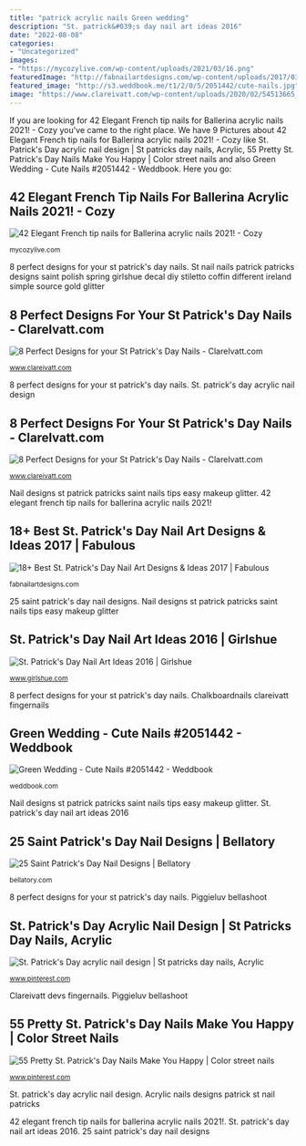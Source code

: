```yaml
---
title: "patrick acrylic nails Green wedding"
description: "St. patrick&#039;s day nail art ideas 2016"
date: "2022-08-08"
categories:
- "Uncategorized"
images:
- "https://mycozylive.com/wp-content/uploads/2021/03/16.png"
featuredImage: "http://fabnailartdesigns.com/wp-content/uploads/2017/03/18-Best-St.Patricks-Day-Nail-Art-Designs-Ideas-2017-12.jpg"
featured_image: "http://s3.weddbook.me/t1/2/0/5/2051442/cute-nails.jpg"
image: "https://www.clareivatt.com/wp-content/uploads/2020/02/54513665_411389879435338_2070027722847377101_n-devsnails.jpg"
---
```


If you are looking for 42 Elegant French tip nails for Ballerina acrylic nails 2021! - Cozy you've came to the right place. We have 9 Pictures about 42 Elegant French tip nails for Ballerina acrylic nails 2021! - Cozy like St. Patrick&#039;s Day acrylic nail design | St patricks day nails, Acrylic, 55 Pretty St. Patrick&#039;s Day Nails Make You Happy | Color street nails and also Green Wedding - Cute Nails #2051442 - Weddbook. Here you go:

## 42 Elegant French Tip Nails For Ballerina Acrylic Nails 2021! - Cozy

![42 Elegant French tip nails for Ballerina acrylic nails 2021! - Cozy](https://mycozylive.com/wp-content/uploads/2021/03/16.png "Green wedding")

<small>mycozylive.com</small>

8 perfect designs for your st patrick&#039;s day nails. St nail nails patrick patricks designs saint polish spring girlshue decal diy stiletto coffin different ireland simple source gold glitter

## 8 Perfect Designs For Your St Patrick&#039;s Day Nails - ClareIvatt.com

![8 Perfect Designs for your St Patrick&#039;s Day Nails - ClareIvatt.com](https://www.clareivatt.com/wp-content/uploads/2020/02/54513665_411389879435338_2070027722847377101_n-devsnails.jpg "Acrylic nails designs patrick st nail patricks")

<small>www.clareivatt.com</small>

8 perfect designs for your st patrick&#039;s day nails. St. patrick&#039;s day acrylic nail design

## 8 Perfect Designs For Your St Patrick&#039;s Day Nails - ClareIvatt.com

![8 Perfect Designs for your St Patrick&#039;s Day Nails - ClareIvatt.com](https://www.clareivatt.com/wp-content/uploads/2020/02/69724111_316259359210489_1267130905984899652_n-chalkboardnails.jpg "Green wedding")

<small>www.clareivatt.com</small>

Nail designs st patrick patricks saint nails tips easy makeup glitter. 42 elegant french tip nails for ballerina acrylic nails 2021!

## 18+ Best St. Patrick&#039;s Day Nail Art Designs &amp; Ideas 2017 | Fabulous

![18+ Best St. Patrick&#039;s Day Nail Art Designs &amp; Ideas 2017 | Fabulous](http://fabnailartdesigns.com/wp-content/uploads/2017/03/18-Best-St.Patricks-Day-Nail-Art-Designs-Ideas-2017-12.jpg "St. patrick&#039;s day acrylic nail design")

<small>fabnailartdesigns.com</small>

25 saint patrick&#039;s day nail designs. Nail designs st patrick patricks saint nails tips easy makeup glitter

## St. Patrick&#039;s Day Nail Art Ideas 2016 | Girlshue

![St. Patrick&#039;s Day Nail Art Ideas 2016 | Girlshue](http://www.girlshue.com/wp-content/uploads/2016/02/2.jpg "Piggieluv bellashoot")

<small>www.girlshue.com</small>

8 perfect designs for your st patrick&#039;s day nails. Chalkboardnails clareivatt fingernails

## Green Wedding - Cute Nails #2051442 - Weddbook

![Green Wedding - Cute Nails #2051442 - Weddbook](http://s3.weddbook.me/t1/2/0/5/2051442/cute-nails.jpg "Chalkboardnails clareivatt fingernails")

<small>weddbook.com</small>

Nail designs st patrick patricks saint nails tips easy makeup glitter. St. patrick&#039;s day nail art ideas 2016

## 25 Saint Patrick&#039;s Day Nail Designs | Bellatory

![25 Saint Patrick&#039;s Day Nail Designs | Bellatory](https://usercontent1.hubstatic.com/12171458_f520.jpg "Acrylic nails designs patrick st nail patricks")

<small>bellatory.com</small>

8 perfect designs for your st patrick&#039;s day nails. Piggieluv bellashoot

## St. Patrick&#039;s Day Acrylic Nail Design | St Patricks Day Nails, Acrylic

![St. Patrick&#039;s Day acrylic nail design | St patricks day nails, Acrylic](https://i.pinimg.com/736x/24/e3/3f/24e33fd079cb18776e2343881053c526--acrylic-nail-designs-acrylic-nails.jpg "18+ best st. patrick&#039;s day nail art designs &amp; ideas 2017")

<small>www.pinterest.com</small>

Clareivatt devs fingernails. Piggieluv bellashoot

## 55 Pretty St. Patrick&#039;s Day Nails Make You Happy | Color Street Nails

![55 Pretty St. Patrick&#039;s Day Nails Make You Happy | Color street nails](https://i.pinimg.com/736x/b0/e1/7b/b0e17b80719a2138f25749cceb80c90a.jpg "Piggieluv bellashoot")

<small>www.pinterest.com</small>

St. patrick&#039;s day acrylic nail design. Acrylic nails designs patrick st nail patricks

42 elegant french tip nails for ballerina acrylic nails 2021!. St. patrick&#039;s day nail art ideas 2016. 25 saint patrick&#039;s day nail designs
